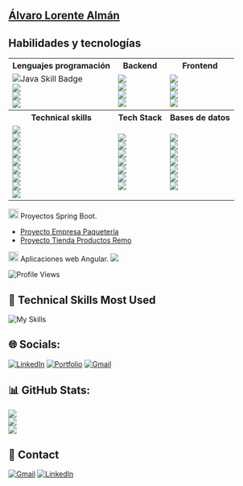 ## <a href="https://alvaroloal.github.io/">Álvaro Lorente Almán</a>
## Habilidades y tecnologías
<div align="left">
  <table>
  <tr>
    <th>Lenguajes programación</th>
    <th>Backend</th>
    <th>Frontend</th>
  </tr>
  <tr>
    <td>
      <img src="https://img.shields.io/badge/Java-★★★★☆-ED8B00?style=plastic&logo=openjdk&logoColor=white" alt="Java Skill Badge" /><br />
      <img src="https://img.shields.io/badge/Python-★★☆☆☆-3776AB?style=plastic&logo=python&logoColor=white" /><br />
      <img src="https://img.shields.io/badge/JavaScript-★★★☆☆-F7DF1E?style=plastic&logo=javascript&logoColor=white" /><br />
      <img src="https://img.shields.io/badge/TypeScript-★★★☆☆-3178C6?style=plastic&logo=typescript&logoColor=white" />
    </td>
    <td>
      <img src="https://img.shields.io/badge/Spring_Boot-★★★★☆-6DB33F?style=plastic&logo=spring-boot&logoColor=white" /><br />
      <img src="https://img.shields.io/badge/FastAPI-★★☆☆☆-009688?style=plastic&logo=fastapi&logoColor=white" /><br />
      <img src="https://img.shields.io/badge/Docker-★★★☆☆-2496ED?style=plastic&logo=docker&logoColor=white" /><br />
      <img src="https://img.shields.io/badge/Express-★★☆☆☆-000000?style=plastic&logo=express&logoColor=white" />
    </td>
    <td>
      <img src="https://img.shields.io/badge/Angular-★★★★☆-DD0031?style=plastic&logo=angular&logoColor=white" /><br />
      <img src="https://img.shields.io/badge/Flutter-★★★☆☆-02569B?style=plastic&logo=flutter&logoColor=white" /><br />
      <img src="https://img.shields.io/badge/Astro-★★☆☆☆-FF5D01?style=plastic&logo=astro&logoColor=white" /><br />
      <img src="https://img.shields.io/badge/Thymeleaf-★★★☆☆-005F0F?style=plastic&logo=thymeleaf&logoColor=white" />
    </td>
  </tr>
    
  <tr>
    <th>Technical skills</th> 
    <th>Tech Stack</th>
    <th>Bases de datos</th> 
  </tr>
  <tr>
    <td>
      <img src="https://img.shields.io/badge/HTML5-★★★★☆-E34F26?style=plastic&logo=html5&logoColor=white" /><br />
      <img src="https://img.shields.io/badge/CSS3-★★★★☆-1572B6?style=plastic&logo=css3&logoColor=white" /><br />
      <img src="https://img.shields.io/badge/Bootstrap-★★★☆☆-7952B3?style=plastic&logo=bootstrap&logoColor=white" /><br />
      <img src="https://img.shields.io/badge/Tailwind_CSS-★★★☆☆-06B6D4?style=plastic&logo=tailwindcss&logoColor=white" /><br />
      <img src="https://img.shields.io/badge/TypeORM-★★★☆☆-FF5733?style=plastic&logo=typeorm&logoColor=white" /><br />
      <img src="https://img.shields.io/badge/JPA-★★★☆☆-007396?style=plastic&logo=java&logoColor=white" /><br />
      <img src="https://img.shields.io/badge/JUnit-★★★☆☆-25A162?style=plastic&logo=java&logoColor=white" /><br />
      <img src="https://img.shields.io/badge/Swagger-★★★★☆-85EA2D?style=plastic&logo=swagger&logoColor=white" /><br />
      <img src="https://img.shields.io/badge/OpenAPI-★★★★☆-6BA539?style=plastic&logo=openapiinitiative&logoColor=white" />
    </td>
    <td> 
      <img src="https://img.shields.io/badge/GitHub-★★★☆☆-181717?style=plastic&logo=github&logoColor=white" /><br />
      <img src="https://img.shields.io/badge/Android%20Studio-★★☆☆☆-3DDC84?style=plastic&logo=androidstudio&logoColor=white" /><br />
      <img src="https://img.shields.io/badge/Postman-★★★☆☆-FF6C37?style=plastic&logo=postman&logoColor=white" /><br />
      <img src="https://img.shields.io/badge/Docker%20Compose-★★★☆☆-2496ED?style=plastic&logo=docker&logoColor=white" /><br />
      <img src="https://img.shields.io/badge/VSCode-★★★★☆-007ACC?style=plastic&logo=visualstudiocode&logoColor=white" /><br />
      <img src="https://img.shields.io/badge/IntelliJ_IDEA-★★★☆☆-000000?style=plastic&logo=intellijidea&logoColor=white" /><br />
      <img src="https://img.shields.io/badge/Figma-★★★☆☆-F24E1E?style=plastic&logo=figma&logoColor=white" />
    </td>
    <td> 
      <img src="https://img.shields.io/badge/MongoDB-★★★☆☆-47A248?style=plastic&logo=mongodb&logoColor=white" /><br />
      <img src="https://img.shields.io/badge/PostgreSQL-★★★☆☆-336791?style=plastic&logo=postgresql&logoColor=white" /><br />
      <img src="https://img.shields.io/badge/Hibernate-★★★☆☆-59666C?style=plastic&logo=hibernate&logoColor=white" /><br />
      <img src="https://img.shields.io/badge/MySQL-★★★☆☆-4479A1?style=plastic&logo=mysql&logoColor=white" /><br />
      <img src="https://img.shields.io/badge/DBeaver-★★★☆☆-372923?style=plastic&logo=dbeaver&logoColor=white" /><br />
      <img src="https://img.shields.io/badge/pgAdmin-★★★☆☆-336791?style=plastic&logo=postgresql&logoColor=white" /><br />
      <img src="https://img.shields.io/badge/Oracle-★★★☆☆-F80000?style=plastic&logo=oracle&logoColor=white" />
    </td>
  </tr>
</table>


</div>

<img src="https://img.icons8.com/color/48/000000/spring-logo.png" alt="spring logo" width="20" height="20"/> Proyectos Spring Boot. 
- [Proyecto Empresa Paquetería](https://github.com/alvaroloal/proyecto-paquetes)
- [Proyecto Tienda Productos Remo](https://github.com/alvaroloal/proyecto-tienda-remo)

<img src="https://upload.wikimedia.org/wikipedia/commons/c/cf/Angular_full_color_logo.svg" alt="angular logo" width="20" height="20"/> Aplicaciones web Angular.
[![](https://visitcount.itsvg.in/api?id=alvaroloal&icon=0&color=0)](https://visitcount.itsvg.in)

![Profile Views](https://komarev.com/ghpvc/?username=alvaroloal&color=blue)

## 💼 Technical Skills Most Used  
![My Skills](https://skillicons.dev/icons?i=java,python,html,css,js,ts,dart,spring,angular,flutter,fastapi,github,vscode,idea)

## 🌐 Socials:
[![LinkedIn](https://img.shields.io/badge/LinkedIn-0077B5?style=flat&logo=linkedin&logoColor=white)](https://linkedin.com/in/álvaro-lorente-almán-729634281)
[![Portfolio](https://img.shields.io/badge/Portfolio-FF6F00?style=flat&logo=firefox-browser&logoColor=white)](https://alvaroloal.github.io/)
[![Gmail](https://img.shields.io/badge/Gmail-D14836?style=flat&logo=gmail&logoColor=white)](mailto:alorentealman@gmail.com?Subject=Contacto%20desde%20GitHub)


## 📊 GitHub Stats:
![](https://github-readme-stats.vercel.app/api?username=alvaroloal&theme=tokyonight&hide_border=false&include_all_commits=false&count_private=false)<br/>
![](https://github-readme-streak-stats.herokuapp.com/?user=alvaroloal&theme=tokyonight&hide_border=false)<br/>
![](https://github-readme-stats.vercel.app/api/top-langs/?username=alvaroloal&theme=tokyonight&hide_border=false&include_all_commits=false&count_private=false&layout=compact)

<!--## 🏆 GitHub Trophies
![](https://github-profile-trophy.vercel.app/?username=alvaroloal&theme=tokyonight&no-frame=false&no-bg=true&margin-w=4)
 
## 🔝 Top Contributed Repo
![](https://github-contributor-stats.vercel.app/api?username=alvaroloal&limit=5&theme=tokyonight&combine_all_yearly_contributions=true)
-->

## 📩 Contact
[![Gmail](https://img.shields.io/badge/Gmail-D14836?style=flat&logo=gmail&logoColor=white)](mailto:alorentealman@gmail.com?Subject=Contacto%20desde%20GitHub)
[![LinkedIn](https://img.shields.io/badge/LinkedIn-0077B5?style=flat&logo=linkedin&logoColor=white)](https://linkedin.com/in/álvaro-lorente-almán-729634281)



